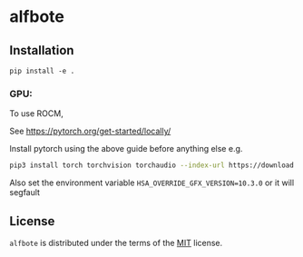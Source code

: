 # alfbote

## Installation


```console
pip install -e .
```

### GPU:
To use ROCM,

See https://pytorch.org/get-started/locally/

Install pytorch using the above guide before anything else e.g.

```sh
pip3 install torch torchvision torchaudio --index-url https://download.pytorch.org/whl/rocm5.4.2
```

Also set the environment variable `HSA_OVERRIDE_GFX_VERSION=10.3.0` or it will segfault

## License

`alfbote` is distributed under the terms of the [MIT](https://spdx.org/licenses/MIT.html) license.
